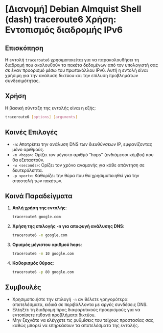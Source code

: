 # [Διανομή] Debian Almquist Shell (dash) traceroute6 Χρήση: Εντοπισμός διαδρομής IPv6

## Επισκόπηση
Η εντολή `traceroute6` χρησιμοποιείται για να παρακολουθήσει τη διαδρομή που ακολουθούν τα πακέτα δεδομένων από τον υπολογιστή σας σε έναν προορισμό μέσω του πρωτοκόλλου IPv6. Αυτή η εντολή είναι χρήσιμη για την ανάλυση δικτύου και την επίλυση προβλημάτων συνδεσιμότητας.

## Χρήση
Η βασική σύνταξη της εντολής είναι η εξής:

```bash
traceroute6 [options] [arguments]
```

## Κοινές Επιλογές
- `-n`: Αποτρέπει την ανάλυση DNS των διευθύνσεων IP, εμφανίζοντας μόνο αριθμούς.
- `-m <hops>`: Ορίζει τον μέγιστο αριθμό "hops" (ενδιάμεσοι κόμβοι) που θα εξεταστούν.
- `-w <seconds>`: Ορίζει τον χρόνο αναμονής για κάθε απάντηση σε δευτερόλεπτα.
- `-p <port>`: Καθορίζει την θύρα που θα χρησιμοποιηθεί για την αποστολή των πακέτων.

## Κοινά Παραδείγματα
1. **Απλή χρήση της εντολής**:
   ```bash
   traceroute6 google.com
   ```

2. **Χρήση της επιλογής -n για αποφυγή ανάλυσης DNS**:
   ```bash
   traceroute6 -n google.com
   ```

3. **Ορισμός μέγιστου αριθμού hops**:
   ```bash
   traceroute6 -m 10 google.com
   ```

4. **Καθορισμός θύρας**:
   ```bash
   traceroute6 -p 80 google.com
   ```

## Συμβουλές
- Χρησιμοποιήστε την επιλογή `-n` αν θέλετε γρηγορότερα αποτελέσματα, ειδικά σε περιβάλλοντα με αργές συνδέσεις DNS.
- Ελέγξτε τη διαδρομή προς διαφορετικούς προορισμούς για να εντοπίσετε πιθανά προβλήματα δικτύου.
- Μην ξεχνάτε να ελέγχετε τις ρυθμίσεις του τείχους προστασίας σας, καθώς μπορεί να επηρεάσουν τα αποτελέσματα της εντολής.